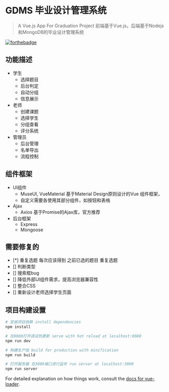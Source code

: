 # GDMS 毕业设计管理系统

> A Vue.js App For Graduation Project
> 前端基于Vue.js，后端基于Nodejs和MongoDB的毕业设计管理系统

[![forthebadge](http://forthebadge.com/images/badges/powered-by-electricity.svg)](http://forthebadge.com)


## 功能描述
+ 学生
    + 选择题目
    + 后台判定
    + 自动分组
    + 信息展示
+ 老师
    + 创建课题
    + 选择学生
    + 分组查看
    + 评分系统
+ 管理员 
    + 后台管理
    + 名单导出
    + 流程控制

## 组件框架 
+ UI组件
    + MuseUI, VueMaterial 基于Material Design原则设计的Vue 组件框架，
    + 自定义需要各使用其部分组件，如按钮和表格
+ Ajax
   + Axios 基于Promise的Ajax库，官方推荐
+ 后台框架
   + Express
   + Mongoose

## 需要修复的
+ [*] 重复选题 每次应该得到 之前已选的题目 重复选题
+ [] 判断类型
+ [] 搜索框bug
+ [] 降低外部UI组件需求，提高浏览器兼容性
+ [] 整合CSS
+ [] 重新设计老师选择学生页面


## 项目构建设置

``` bash
# 安装项目依赖 install dependencies 
npm install

# 在8080打开调试热更新 serve with hot reload at localhost:8080
npm run dev

# 构建生产版 build for production with minification
npm run build

# 打开服务器 在3000端口进行监听 run server at localhost:3000
npm run server
```
For detailed explanation on how things work, consult the [docs for vue-loader](http://vuejs.github.io/vue-loader).

